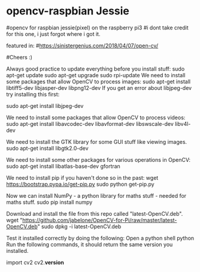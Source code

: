 # opencv-raspbian Jessie
#opencv for raspbian jessie(pixel) on the raspberry pi3
#i dont take credit for this one, i just forgot where i got it. 

featured in:
#https://sinistergenius.com/2018/04/07/open-cv/

#Cheers :)

Always good practice to update everything before you install stuff:
sudo apt-get update
sudo apt-get upgrade
sudo rpi-update
We need to install some packages that allow OpenCV to process images:
sudo apt-get install libtiff5-dev libjasper-dev libpng12-dev
If you get an error about libjpeg-dev try installing this first:

sudo apt-get install libjpeg-dev

We need to install some packages that allow OpenCV to process videos:
sudo apt-get install libavcodec-dev libavformat-dev libswscale-dev libv4l-dev

We need to install the GTK library for some GUI stuff like viewing images.
sudo apt-get install libgtk2.0-dev

We need to install some other packages for various operations in OpenCV:
sudo apt-get install libatlas-base-dev gfortran

We need to install pip if you haven't done so in the past:
wget https://bootstrap.pypa.io/get-pip.py
sudo python get-pip.py

Now we can install NumPy - a python library for maths stuff - needed for maths stuff.
sudo pip install numpy

Download and install the file from this repo called "latest-OpenCV.deb".
wget "https://github.com/jabelone/OpenCV-for-Pi/raw/master/latest-OpenCV.deb"
sudo dpkg -i latest-OpenCV.deb

Test it installed correctly by doing the following: Open a python shell
python
Run the following commands, it should return the same version you installed.

import cv2
cv2.__version__
